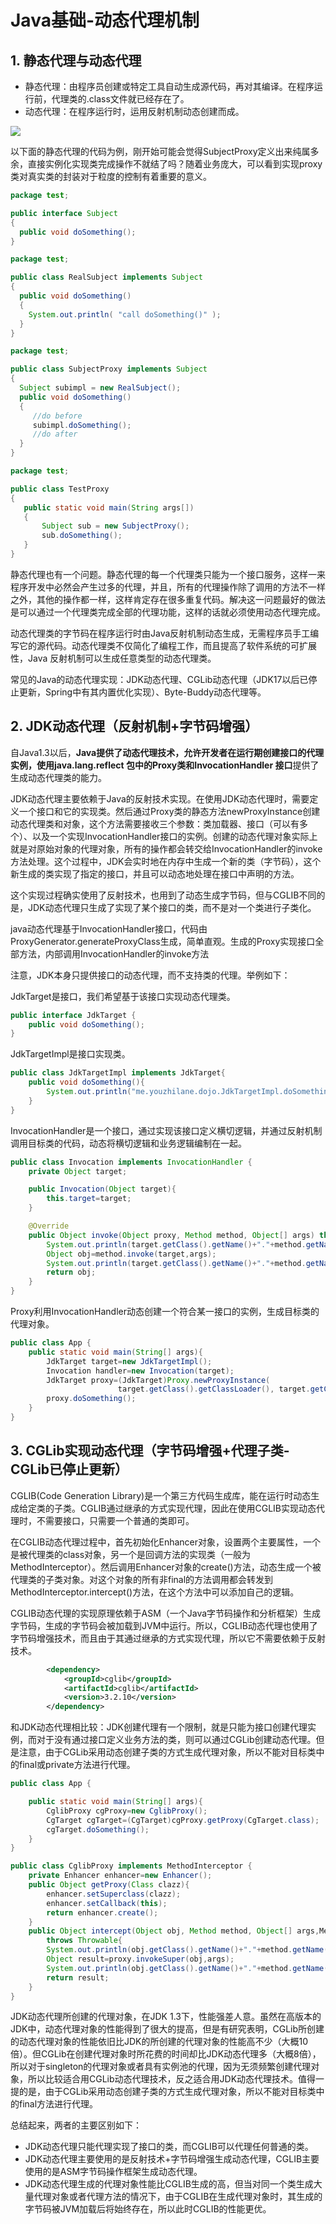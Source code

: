 ﻿# Java基础-动态代理机制

## 1. 静态代理与动态代理

* 静态代理：由程序员创建或特定工具自动生成源代码，再对其编译。在程序运行前，代理类的.class文件就已经存在了。 
* 动态代理：在程序运行时，运用反射机制动态创建而成。

![](https://raw.githubusercontent.com/yixy4app/images/picgo/202209201424826.jpg)

以下面的静态代理的代码为例，刚开始可能会觉得SubjectProxy定义出来纯属多余，直接实例化实现类完成操作不就结了吗？随着业务庞大，可以看到实现proxy类对真实类的封装对于粒度的控制有着重要的意义。

```java
package test;

public interface Subject   
{   
  public void doSomething();   
}
```

```java
package test;

public class RealSubject implements Subject   
{   
  public void doSomething()   
  {   
    System.out.println( "call doSomething()" );   
  }   
} 
```

```java
package test;

public class SubjectProxy implements Subject
{
  Subject subimpl = new RealSubject();
  public void doSomething()
  {
     //do before
     subimpl.doSomething();
     //do after 
  }
}
```

```java
package test;

public class TestProxy 
{
   public static void main(String args[])
   {
       Subject sub = new SubjectProxy();
       sub.doSomething();
   }
}
```

静态代理也有一个问题。静态代理的每一个代理类只能为一个接口服务，这样一来程序开发中必然会产生过多的代理，并且，所有的代理操作除了调用的方法不一样之外，其他的操作都一样，这样肯定存在很多重复代码。解决这一问题最好的做法是可以通过一个代理类完成全部的代理功能，这样的话就必须使用动态代理完成。

动态代理类的字节码在程序运行时由Java反射机制动态生成，无需程序员手工编写它的源代码。动态代理类不仅简化了编程工作，而且提高了软件系统的可扩展性，Java 反射机制可以生成任意类型的动态代理类。

常见的Java的动态代理实现：JDK动态代理、CGLib动态代理（JDK17以后已停止更新，Spring中有其内置优化实现）、Byte-Buddy动态代理等。

## 2. JDK动态代理（反射机制+字节码增强）

自Java1.3以后，**Java提供了动态代理技术，允许开发者在运行期创建接口的代理实例，使用java.lang.reflect 包中的Proxy类和InvocationHandler 接口**提供了生成动态代理类的能力。

JDK动态代理主要依赖于Java的反射技术实现。在使用JDK动态代理时，需要定义一个接口和它的实现类。然后通过Proxy类的静态方法newProxyInstance创建动态代理类和对象，这个方法需要接收三个参数：类加载器、接口（可以有多个）、以及一个实现InvocationHandler接口的实例。创建的动态代理对象实际上就是对原始对象的代理对象，所有的操作都会转交给InvocationHandler的invoke方法处理。这个过程中，JDK会实时地在内存中生成一个新的类（字节码），这个新生成的类实现了指定的接口，并且可以动态地处理在接口中声明的方法。

这个实现过程确实使用了反射技术，也用到了动态生成字节码，但与CGLIB不同的是，JDK动态代理只生成了实现了某个接口的类，而不是对一个类进行子类化。

java动态代理基于InvocationHandler接口，代码由ProxyGenerator.generateProxyClass生成，简单直观。生成的Proxy实现接口全部方法，内部调用InvocationHandler的invoke方法

注意，JDK本身只提供接口的动态代理，而不支持类的代理。举例如下：

JdkTarget是接口，我们希望基于该接口实现动态代理类。

```java
public interface JdkTarget {
    public void doSomething();
}
```

JdkTargetImpl是接口实现类。

```java
public class JdkTargetImpl implements JdkTarget{
    public void doSomething(){
        System.out.println("me.youzhilane.dojo.JdkTargetImpl.doSomething.");
    }
}
```

InvocationHandler是一个接口，通过实现该接口定义横切逻辑，并通过反射机制调用目标类的代码，动态将横切逻辑和业务逻辑编制在一起。

```java
public class Invocation implements InvocationHandler {
    private Object target;

    public Invocation(Object target){
        this.target=target;
    }

    @Override
    public Object invoke(Object proxy, Method method, Object[] args) throws Throwable {
        System.out.println(target.getClass().getName()+"."+method.getName()+" start.");
        Object obj=method.invoke(target,args);
        System.out.println(target.getClass().getName()+"."+method.getName()+" end.");
        return obj;
    }
}
```

Proxy利用InvocationHandler动态创建一个符合某一接口的实例，生成目标类的代理对象。

```java
public class App {
    public static void main(String[] args){
        JdkTarget target=new JdkTargetImpl();
        Invocation handler=new Invocation(target);
        JdkTarget proxy=(JdkTarget)Proxy.newProxyInstance(
                        target.getClass().getClassLoader(), target.getClass().getInterfaces(),handler);
        proxy.doSomething();
    }
}
```

## 3. CGLib实现动态代理（字节码增强+代理子类-CGLib已停止更新）

CGLIB(Code Generation Library)是一个第三方代码生成库，能在运行时动态生成给定类的子类。CGLIB通过继承的方式实现代理，因此在使用CGLIB实现动态代理时，不需要接口，只需要一个普通的类即可。

在CGLIB动态代理过程中，首先初始化Enhancer对象，设置两个主要属性，一个是被代理类的class对象，另一个是回调方法的实现类（一般为MethodInterceptor）。然后调用Enhancer对象的create()方法，动态生成一个被代理类的子类对象。对这个对象的所有非final的方法调用都会转发到MethodInterceptor.intercept()方法，在这个方法中可以添加自己的逻辑。

CGLIB动态代理的实现原理依赖于ASM（一个Java字节码操作和分析框架）生成字节码，生成的字节码会被加载到JVM中运行。所以，CGLIB动态代理也使用了字节码增强技术，而且由于其通过继承的方式实现代理，所以它不需要依赖于反射技术。

```xml
        <dependency>
            <groupId>cglib</groupId>
            <artifactId>cglib</artifactId>
            <version>3.2.10</version>
        </dependency>
```

和JDK动态代理相比较：JDK创建代理有一个限制，就是只能为接口创建代理实例，而对于没有通过接口定义业务方法的类，则可以通过CGLib创建动态代理。但是注意，由于CGLib采用动态创建子类的方式生成代理对象，所以不能对目标类中的final或private方法进行代理。

```java
public class App {

    public static void main(String[] args){
        CglibProxy cgProxy=new CglibProxy();
        CgTarget cgTarget=(CgTarget)cgProxy.getProxy(CgTarget.class);
        cgTarget.doSomething();
    }
}
```

```java
public class CglibProxy implements MethodInterceptor {
    private Enhancer enhancer=new Enhancer();
    public Object getProxy(Class clazz){
        enhancer.setSuperclass(clazz);
        enhancer.setCallback(this);
        return enhancer.create();
    }
    public Object intercept(Object obj, Method method, Object[] args,MethodProxy proxy)
        throws Throwable{
        System.out.println(obj.getClass().getName()+"."+method.getName()+" start.");
        Object result=proxy.invokeSuper(obj,args);
        System.out.println(obj.getClass().getName()+"."+method.getName()+" start.");
        return result;
    }
}
```

JDK动态代理所创建的代理对象，在JDK 1.3下，性能强差人意。虽然在高版本的JDK中，动态代理对象的性能得到了很大的提高，但是有研究表明，CGLib所创建的动态代理对象的性能依旧比JDK的所创建的代理对象的性能高不少（大概10倍）。但CGLib在创建代理对象时所花费的时间却比JDK动态代理多（大概8倍），所以对于singleton的代理对象或者具有实例池的代理，因为无须频繁创建代理对象，所以比较适合用CGLib动态代理技术，反之适合用JDK动态代理技术。值得一提的是，由于CGLib采用动态创建子类的方式生成代理对象，所以不能对目标类中的final方法进行代理。

总结起来，两者的主要区别如下：

* JDK动态代理只能代理实现了接口的类，而CGLIB可以代理任何普通的类。
* JDK动态代理主要使用的是反射技术+字节码增强生成动态代理，CGLIB主要使用的是ASM字节码操作框架生成动态代理。
* JDK动态代理生成的代理对象性能比CGLIB生成的高，但当对同一个类生成大量代理对象或者代理方法的情况下，由于CGLIB在生成代理对象时，其生成的字节码被JVM加载后将始终存在，所以此时CGLIB的性能更优。
